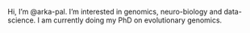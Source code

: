 Hi, I’m @arka-pal. I’m interested in genomics, neuro-biology and data-science. I am currently doing my PhD on evolutionary genomics. 
